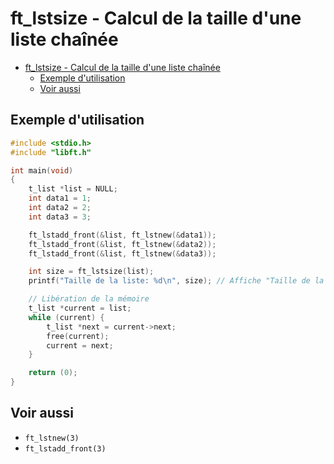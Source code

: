 # ft_lstsize - Calcul de la taille d'une liste chaînée

- [ft\_lstsize - Calcul de la taille d'une liste chaînée](#ft_lstsize---calcul-de-la-taille-dune-liste-chaînée)
	- [Exemple d'utilisation](#exemple-dutilisation)
	- [Voir aussi](#voir-aussi)

## Exemple d'utilisation

```c
#include <stdio.h>
#include "libft.h"

int main(void)
{
    t_list *list = NULL;
    int data1 = 1;
    int data2 = 2;
    int data3 = 3;

    ft_lstadd_front(&list, ft_lstnew(&data1));
    ft_lstadd_front(&list, ft_lstnew(&data2));
    ft_lstadd_front(&list, ft_lstnew(&data3));

    int size = ft_lstsize(list);
    printf("Taille de la liste: %d\n", size); // Affiche "Taille de la liste: 3"

    // Libération de la mémoire
    t_list *current = list;
    while (current) {
        t_list *next = current->next;
        free(current);
        current = next;
    }

    return (0);
}
```

## Voir aussi

* `ft_lstnew(3)`
* `ft_lstadd_front(3)`
